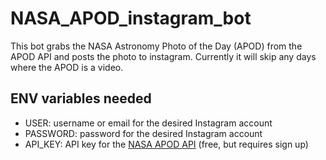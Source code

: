 # NASA_APOD_instagram_bot

This bot grabs the NASA Astronomy Photo of the Day (APOD) from the APOD API and posts the photo to instagram. Currently it will skip any days where the APOD is a video.

## ENV variables needed
 - USER: username or email for the desired Instagram account
 - PASSWORD: password for the desired Instagram account
 - API_KEY: API key for the [NASA APOD API](https://api.nasa.gov/) (free, but requires sign up)

